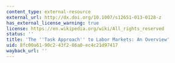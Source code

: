 ```yaml
---
content_type: external-resource
external_url: http://dx.doi.org/10.1007/s12651-013-0128-z
has_external_license_warning: true
license: https://en.wikipedia.org/wiki/All_rights_reserved
status: ''
title: 'The ''Task Approach'' to Labor Markets: An Overview'
uid: 8fc00a61-90c2-43f2-86a0-ec4c21d97417
wayback_url: ''
---
```

